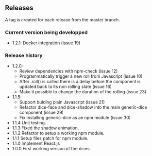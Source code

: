 ## Releases
A tag is created for each release from the master branch.

### Current version being developped
- 1.2.1: Docker integration (issue 19)

### Release history
- 1.2.0:
   - Review dependencies with npm-check (issue 12)
   - Programmatically trigger a new roll from Javascript (issue 10)
   - After .roll() is called there is a delay before the component is updated back to its non rolling state (issue 16)
   - Make it possible to change the duration of the rolling (issue 23)
- 1.1.5:
   - Support bulding plain Javascript (issue 21)
   - Refactor dice-face and dice-shadow into the main generic-dice component (issue 29)
   - Fix installing generic-dice as an npm module (issue 30)
- 1.1.4 Unit testing.
- 1.1.3 Fixed the shadow animation.
- 1.1.2 Refactor to setup a working npm module.
- 1.1.1 Setup files patch for npm module.
- 1.1.0 Implement React.js
- 1.0.0 First working version of the dices.
